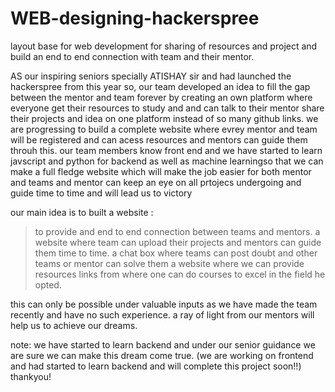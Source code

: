 # WEB-designing-hackerspree
layout base for web development for sharing of resources and project and build an end to end connection with team and their mentor.

AS our inspiring seniors specially ATISHAY sir and had launched the hackerspree from this year 
so,
our team developed an idea to fill the gap between the mentor and team forever by creating an own platform where everyone get their resources to study and and can talk to their mentor share their projects and idea on one platform instead of so many github links.
we are progressing to build a complete website where evrey mentor and team will be registered and can acess resources and mentors can guide them throuh this.
our team members know front end and we have started to learn javscript and python for backend as well as machine learningso that we can make a full fledge website which will make the job easier for both mentor and teams and mentor can keep an eye on all prtojecs undergoing and guide time to time and will lead us to victory


our main idea is to built a website :
>to provide and end to end connection between teams and mentors.
>a website where team can upload their projects and mentors can guide them time to time.
>a chat box where teams can post doubt and other teams or mentor can solve them 
>a website where we can provide resources links from where one can do courses to excel in the field he opted.

this can only be possible under valuable inputs as we have made the team recently and have no such experience.
a ray of light from our mentors will help us to achieve our dreams.


note: we have started to learn backend and under our senior guidance we are sure we can make this dream come true.
(we are working on frontend and had started to learn backend and will complete this project soon!!)
thankyou!
